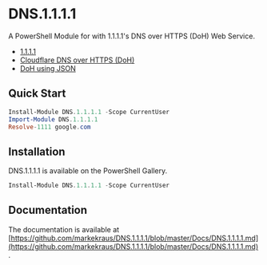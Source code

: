 # DNS.1.1.1.1

A PowerShell Module for with 1.1.1.1's DNS over HTTPS (DoH) Web Service.

* [1.1.1.1](https://1.1.1.1/)
* [Cloudflare DNS over HTTPS (DoH)](https://developers.cloudflare.com/1.1.1.1/dns-over-https/)
* [DoH using JSON](https://developers.cloudflare.com/1.1.1.1/dns-over-https/json-format/)

## Quick Start

```powershell
Install-Module DNS.1.1.1.1 -Scope CurrentUser
Import-Module DNS.1.1.1.1
Resolve-1111 google.com
```

## Installation

DNS.1.1.1.1 is available on the PowerShell Gallery.

```powershell
Install-Module DNS.1.1.1.1 -Scope CurrentUser
```

## Documentation

The documentation is available at [https://github.com/markekraus/DNS.1.1.1.1/blob/master/Docs/DNS.1.1.1.1.md](https://github.com/markekraus/DNS.1.1.1.1/blob/master/Docs/DNS.1.1.1.1.md).
